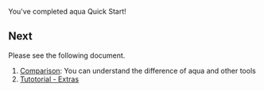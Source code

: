 You've completed aqua Quick Start!

## Next

Please see the following document.

1. [Comparison](https://aquaproj.github.io/docs/comparison/common): You can understand the difference of aqua and other tools
1. [Tutotorial - Extras](https://aquaproj.github.io/docs/tutorial-extras/global-config)
